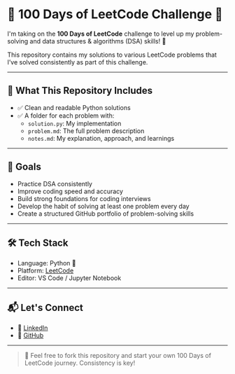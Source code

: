 # 💯 100 Days of LeetCode Challenge 🚀

I'm taking on the **100 Days of LeetCode** challenge to level up my problem-solving and data structures & algorithms (DSA) skills! 💪

This repository contains my solutions to various LeetCode problems that I’ve solved consistently as part of this challenge.

---

## 🧠 What This Repository Includes

- ✅ Clean and readable Python solutions
- ✅ A folder for each problem with:
  - `solution.py`: My implementation
  - `problem.md`: The full problem description
  - `notes.md`: My explanation, approach, and learnings

---

## 🎯 Goals

- Practice DSA consistently
- Improve coding speed and accuracy
- Build strong foundations for coding interviews
- Develop the habit of solving at least one problem every day
- Create a structured GitHub portfolio of problem-solving skills

---

## 🛠️ Tech Stack

- Language: Python 🐍
- Platform: [LeetCode](https://leetcode.com/)
- Editor: VS Code / Jupyter Notebook

---

## 📬 Let's Connect

- 🔗 [LinkedIn](https://www.linkedin.com/in/guduru-venkata-koushik-4371b325a/)
- 🐙 [GitHub](https://github.com/koushikGuduru)

---

> 🔖 Feel free to fork this repository and start your own 100 Days of LeetCode journey. Consistency is key!
